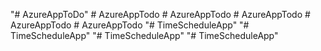 "# AzureAppToDo" 
#   A z u r e A p p T o d o  
 #   A z u r e A p p T o d o  
 #   A z u r e A p p T o d o  
 #   A z u r e A p p T o d o  
 #   A z u r e A p p T o d o  
 "# TimeScheduleApp" 
"# TimeScheduleApp" 
"# TimeScheduleApp" 
"# TimeScheduleApp" 
